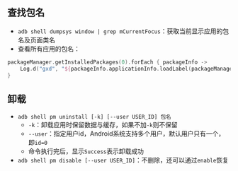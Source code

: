 
## 查找包名
* `adb shell dumpsys window | grep mCurrentFocus`：获取当前显示应用的包名及页面类名
* 查看所有应用的包名：
```kotlin
packageManager.getInstalledPackages(0).forEach { packageInfo ->
    Log.d("gxd", "${packageInfo.applicationInfo.loadLabel(packageManager)}...${packageInfo.packageName}")
}
```

## 卸载
* `adb shell pm uninstall [-k] [--user USER_ID] 包名`
	* `-k`：卸载应用时保留数据与缓存，如果不加`-k`则不保留
	* `--user`：指定用户id，Android系统支持多个用户，默认用户只有一个，即`id=0`
	* 命令执行完后，显示`Success`表示卸载成功
* `adb shell pm disable [--user USER_ID]`：不删除，还可以通过`enable`恢复